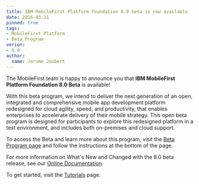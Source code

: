 ```yaml
---
title: IBM MobileFirst Platform Foundation 8.0 beta is now available
date: 2016-03-31
pinned: true
tags:
- MobileFirst_Platform
- Beta_Program
verion:
- 8.0
author:
  name: Jerome Joubert
---
```


The MobileFirst team is happy to announce you that **IBM MobileFirst Platform Foundation 8.0 Beta** is available!

With this beta program, we intend to deliver the next generation of an open, integrated and comprehensive mobile app development platform redesigned for cloud agility, speed, and productivity, that enables enterprises to accelerate delivery of their mobile strategy. This open beta program is designed for participants to explore this redesigned platform in a test environment, and includes both on-premises and cloud support.

To access the Beta and learn more about this program, visit the [Beta Program page]({{site.baseurl}}/beta/) and follow the instructions at the bottom of the page.

For more information on What's New and Changed with the 8.0 beta release, see our [Online Documentation](https://www.ibm.com/support/knowledgecenter/SSHS8R_8.0.0/wl_welcome.html).

To get started, visit the [Tutorials]({{site.baseurl}}/tutorials/en/foundation/8.0/all-tutorials) page.